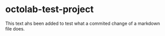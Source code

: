 # octolab-test-project

This text ahs been added to test what a commited change of a markdown file does.
